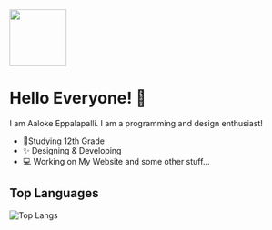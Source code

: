 <img src="https://aaloke.com/img/Aaloke%20Logo.png" align="center" width="100px"/>

# Hello Everyone! 👋
I am Aaloke Eppalapalli. I am a programming and design enthusiast!

- 📖Studying 12th Grade
- ✨ Designing & Developing
- 💻 Working on My Website and some other stuff...

## Top Languages
![Top Langs](https://github-readme-stats.vercel.app/api/top-langs/?username=aalokecode&layout=compact&theme=dark)
